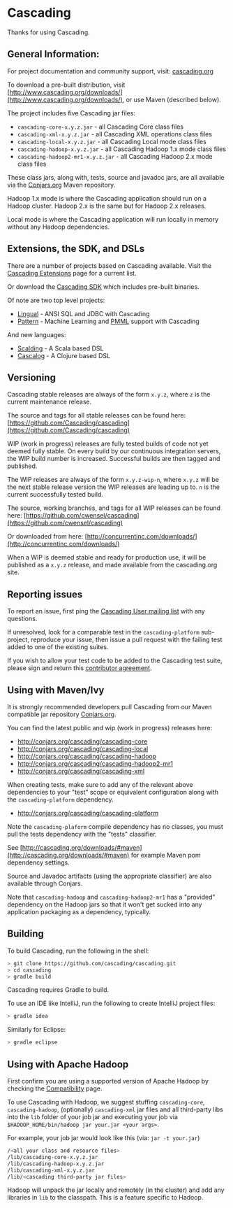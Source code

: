 # Cascading

Thanks for using Cascading.

## General Information:

For project documentation and community support, visit: [cascading.org](http://cascading.org/)

To download a pre-built distribution, visit [http://www.cascading.org/downloads/](http://www.cascading.org/downloads/),
or use Maven (described below).

The project includes five Cascading jar files:

* `cascading-core-x.y.z.jar`          - all Cascading Core class files
* `cascading-xml-x.y.z.jar`           - all Cascading XML operations class files
* `cascading-local-x.y.z.jar`         - all Cascading Local mode class files
* `cascading-hadoop-x.y.z.jar`        - all Cascading Hadoop 1.x mode class files
* `cascading-hadoop2-mr1-x.y.z.jar`   - all Cascading Hadoop 2.x mode class files

These class jars, along with, tests, source and javadoc jars, are all available via the
[Conjars.org](http://conjars.org) Maven repository.

Hadoop 1.x mode is where the Cascading application should run on a Hadoop cluster. Hadoop 2.x is the same
but for Hadoop 2.x releases.

Local mode is where the Cascading application will run locally in memory without any Hadoop dependencies.

## Extensions, the SDK, and DSLs

There are a number of projects based on Cascading available. Visit the
[Cascading Extensions](http://cascading.org/extensions/) page for a current list.

Or download the [Cascading SDK](http://cascading.org/sdk/) which includes pre-built binaries.

Of note are two top level projects:

* [Lingual](http://cascading.org/lingual/) - ANSI SQL and JDBC with Cascading
* [Pattern](http://cascading.org/pattern/) - Machine Learning and [PMML](http://en.wikipedia.org/wiki/Predictive_Model_Markup_Language) support with Cascading

And new languages:

* [Scalding](https://github.com/twitter/scalding) - A Scala based DSL
* [Cascalog](http://cascalog.org) - A Clojure based DSL

## Versioning

Cascading stable releases are always of the form `x.y.z`, where `z` is the current maintenance release.

The source and tags for all stable releases can be found here:
[https://github.com/Cascading/cascading](https://github.com/Cascading/cascading)

WIP (work in progress) releases are fully tested builds of code not yet deemed fully stable. On every build by our
continuous integration servers, the WIP build number is increased. Successful builds are then tagged and published.

The WIP releases are always of the form `x.y.z-wip-n`, where `x.y.z` will be the next stable release version the WIP
releases are leading up to. `n` is the current successfully tested build.

The source, working branches, and tags for all WIP releases can be found here:
[https://github.com/cwensel/cascading](https://github.com/cwensel/cascading)

Or downloaded from here:
[http://concurrentinc.com/downloads/](http://concurrentinc.com/downloads/)

When a WIP is deemed stable and ready for production use, it will be published as a `x.y.z` release, and made
available from the cascading.org site.

## Reporting issues

To report an issue, first ping the [Cascading User mailing list](http://cascading.org/support/) with any questions.

If unresolved, look for a comparable test in the `cascading-platform` sub-project, reproduce your issue, then issue
a pull request with the failing test added to one of the existing suites.

If you wish to allow your test code to be added to the Cascading test suite, please sign and return this
[contributor agreement](http://files.concurrentinc.com/agreements/Concurrent_Contributor_Agreement.doc).

## Using with Maven/Ivy

It is strongly recommended developers pull Cascading from our Maven compatible jar repository
[Conjars.org](http://conjars.org).

You can find the latest public and wip (work in progress) releases here:

*  http://conjars.org/cascading/cascading-core
*  http://conjars.org/cascading/cascading-local
*  http://conjars.org/cascading/cascading-hadoop
*  http://conjars.org/cascading/cascading-hadoop2-mr1
*  http://conjars.org/cascading/cascading-xml

When creating tests, make sure to add any of the relevant above dependencies to your "test" scope or equivalent
configuration along with the `cascading-platform` dependency.

*  http://conjars.org/cascading/cascading-platform

Note the `cascading-plaform` compile dependency has no classes, you must pull the tests dependency with the
"tests" classifier.

See [http://cascading.org/downloads/#maven](http://cascading.org/downloads/#maven) for example Maven pom
dependency settings.

Source and Javadoc artifacts (using the appropriate classifier) are also available through Conjars.

Note that `cascading-hadoop` and `cascading-hadoop2-mr1` has a "provided" dependency on the Hadoop jars so that it
won't get sucked into any application packaging as a dependency, typically.

## Building

To build Cascading, run the following in the shell:

```bash
> git clone https://github.com/cascading/cascading.git
> cd cascading
> gradle build
```

Cascading requires Gradle to build.

To use an IDE like IntelliJ, run the following to create IntelliJ project files:

```bash
> gradle idea
```

Similarly for Eclipse:

```bash
> gradle eclipse
```

## Using with Apache Hadoop

First confirm you are using a supported version of Apache Hadoop by checking the
[Compatibility](http://cascading.org/support/compatibility/) page.

To use Cascading with Hadoop, we suggest stuffing `cascading-core`, `cascading-hadoop`, (optionally) `cascading-xml`
jar files and all third-party libs into the `lib` folder of your job jar and executing your job via
`$HADOOP_HOME/bin/hadoop jar your.jar <your args>`.

For example, your job jar would look like this (via: `jar -t your.jar`)

```bash
/<all your class and resource files>
/lib/cascading-core-x.y.z.jar
/lib/cascading-hadoop-x.y.z.jar
/lib/cascading-xml-x.y.z.jar
/lib/<cascading third-party jar files>
```

Hadoop will unpack the jar locally and remotely (in the cluster) and add any libraries in `lib` to the classpath. This
is a feature specific to Hadoop.